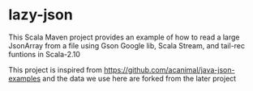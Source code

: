 # lazy-json
This Scala Maven project provides an example of how to read a large 
JsonArray from a file using Gson Google lib, Scala Stream, and tail-rec 
funtions in Scala-2.10

This project is inspired from https://github.com/acanimal/java-json-examples
and the data we use here are forked from the later project

